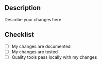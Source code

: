 ## Description

Describe your changes here.

## Checklist

- [ ] My changes are documented
- [ ] My changes are tested
- [ ] Quality tools pass locally with my changes
